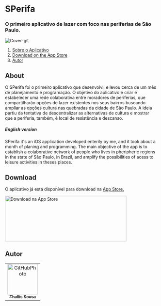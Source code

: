 # SPerifa
### O primeiro aplicativo de lazer com foco nas periferias de São Paulo. 

![Cover-git](https://github.com/thallissousa/perifaAPP/blob/gitFiles/perifaAPP/gitFiles/sperifa_header.png)

1. [Sobre o Aplicativo](#About)
2. [Download on the App Store](#Download)
3. [Autor](#Autor)

## About
O SPerifa foi o primeiro aplicativo que desenvolvi, e levou cerca de um mês de planejamento e programação.
O objetivo do aplicativo é criar e estabelecer uma rede colaborativa entre moradores de periferias, que compartilharão opções de lazer existentes nos seus bairros buscando ampliar as opções cultura nas quebradas da cidade de São Paulo. 
A ideia partiu da tentativa de descentralizar as alternativas de cultura e mostrar que a periferia, também, é local de resistência e descanso.

##### English version
SPerifa it's an iOS application developed enterily by me, and it took about a month of planing and programming.
The main objective of the app is to establish a colaborative network of people who lives in pheripheric regions in the state of São Paulo, in Brazil, and amplify the possibilities of acess to leisure activities in theses places.

## Download
O aplicativo já está disponível para download na <a href="https://apps.apple.com/br/app/sperifa/id1579177301?l=en"> App Store.

<a href="https://apps.apple.com/br/app/sperifa/id1579177301?l=en" target="_blank"><img src="https://www.freepnglogos.com/uploads/app-store-logo-png/download-on-the-app-store-logo-png-23.png" 
alt="Download na App Store" width="400" height="150"/></a>


## Autor
<table>
  <tr>
    <td align="center">
      <a href="https://github.com/thallissousa">
        <img src="https://avatars.githubusercontent.com/u/77726310?v=4" height="auto" width="100" style="corner-radius:50%" alt="GitHubPhoto"/><br>
        <sub>
          <b>Thallis Sousa</b>
        </sub>
      </a>
    </td>
</table>
